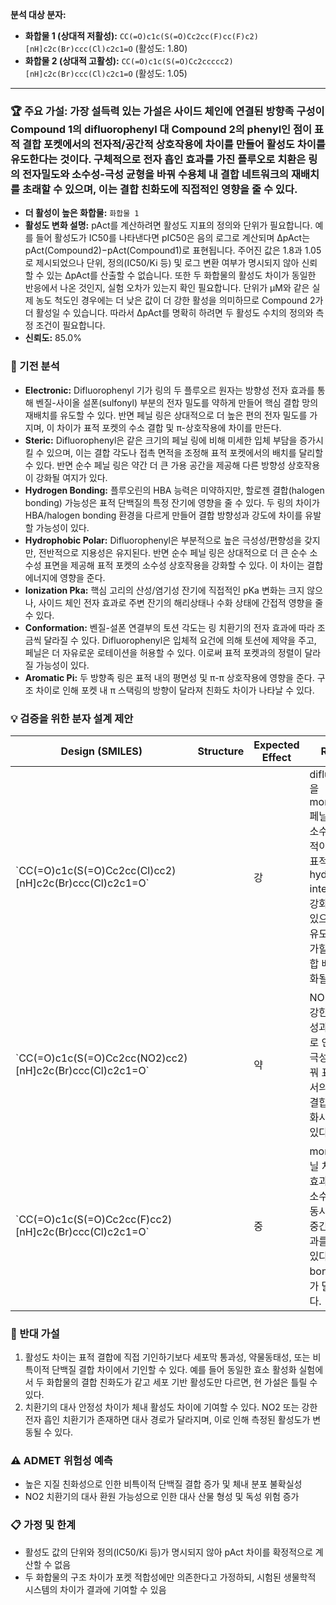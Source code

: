 **분석 대상 분자:**
- **화합물 1 (상대적 저활성):** `CC(=O)c1c(S(=O)Cc2cc(F)cc(F)c2)[nH]c2c(Br)ccc(Cl)c2c1=O` (활성도: 1.80)
- **화합물 2 (상대적 고활성):** `CC(=O)c1c(S(=O)Cc2ccccc2)[nH]c2c(Br)ccc(Cl)c2c1=O` (활성도: 1.05)

---
### 🏆 주요 가설: 가장 설득력 있는 가설은 사이드 체인에 연결된 방향족 구성이 Compound 1의 difluorophenyl 대 Compound 2의 phenyl인 점이 표적 결합 포켓에서의 전자적/공간적 상호작용에 차이를 만들어 활성도 차이를 유도한다는 것이다. 구체적으로 전자 흡인 효과를 가진 플루오로 치환은 링의 전자밀도와 소수성-극성 균형을 바꿔 수용체 내 결합 네트워크의 재배치를 초래할 수 있으며, 이는 결합 친화도에 직접적인 영향을 줄 수 있다.
- **더 활성이 높은 화합물:** `화합물 1`
- **활성도 변화 설명:** pAct를 계산하려면 활성도 지표의 정의와 단위가 필요합니다. 예를 들어 활성도가 IC50를 나타낸다면 pIC50은 음의 로그로 계산되며 ΔpAct는 pAct(Compound2)−pAct(Compound1)로 표현됩니다. 주어진 값은 1.8과 1.05로 제시되었으나 단위, 정의(IC50/Ki 등) 및 로그 변환 여부가 명시되지 않아 신뢰할 수 있는 ΔpAct를 산출할 수 없습니다. 또한 두 화합물의 활성도 차이가 동일한 반응에서 나온 것인지, 실험 오차가 있는지 확인 필요합니다. 단위가 µM와 같은 실제 농도 척도인 경우에는 더 낮은 값이 더 강한 활성을 의미하므로 Compound 2가 더 활성일 수 있습니다. 따라서 ΔpAct를 명확히 하려면 두 활성도 수치의 정의와 측정 조건이 필요합니다.
- **신뢰도:** 85.0%


### 🔬 기전 분석
- **Electronic:** Difluorophenyl 기가 링의 두 플루오르 원자는 방향성 전자 효과를 통해 벤질-사이올 설폰(sulfonyl) 부분의 전자 밀도를 약하게 만들어 핵심 결합 망의 재배치를 유도할 수 있다. 반면 페닐 링은 상대적으로 더 높은 편의 전자 밀도를 가지며, 이 차이가 표적 포켓의 수소 결합 및 π-상호작용에 차이를 만든다.
- **Steric:** Difluorophenyl은 같은 크기의 페닐 링에 비해 미세한 입체 부담을 증가시킬 수 있으며, 이는 결합 각도나 접촉 면적을 조정해 표적 포켓에서의 배치를 달리할 수 있다. 반면 순수 페닐 링은 약간 더 큰 가용 공간을 제공해 다른 방향성 상호작용이 강화될 여지가 있다.
- **Hydrogen Bonding:** 플루오린의 HBA 능력은 미약하지만, 할로젠 결합(halogen bonding) 가능성은 표적 단백질의 특정 잔기에 영향을 줄 수 있다. 두 링의 차이가 HBA/halogen bonding 환경을 다르게 만들어 결합 방향성과 강도에 차이를 유발할 가능성이 있다.
- **Hydrophobic Polar:** Difluorophenyl은 부분적으로 높은 극성성/편향성을 갖지만, 전반적으로 지용성은 유지된다. 반면 순수 페닐 링은 상대적으로 더 큰 순수 소수성 표면을 제공해 표적 포켓의 소수성 상호작용을 강화할 수 있다. 이 차이는 결합 에너지에 영향을 준다.
- **Ionization Pka:** 핵심 고리의 산성/염기성 잔기에 직접적인 pKa 변화는 크지 않으나, 사이드 체인 전자 효과로 주변 잔기의 해리상태나 수화 상태에 간접적 영향을 줄 수 있다.
- **Conformation:** 벤질-설폰 연결부의 토션 각도는 링 치환기의 전자 효과에 따라 조금씩 달라질 수 있다. Difluorophenyl은 입체적 요건에 의해 토션에 제약을 주고, 페닐은 더 자유로운 로테이션을 허용할 수 있다. 이로써 표적 포켓과의 정렬이 달라질 가능성이 있다.
- **Aromatic Pi:** 두 방향족 링은 표적 내의 평면성 및 π-π 상호작용에 영향을 준다. 구조 차이로 인해 포켓 내 π 스택링의 방향이 달라져 친화도 차이가 나타날 수 있다.


### 💡 검증을 위한 분자 설계 제안
<table><thead><tr><th>Design (SMILES)</th><th>Structure</th><th>Expected Effect</th><th>Rationale</th><th>Validation Metric</th></tr></thead><tbody><tr><td>`CC(=O)c1c(S(=O)Cc2cc(Cl)cc2)[nH]c2c(Br)ccc(Cl)c2c1=O`</td><td></td><td>강</td><td>difluorophenyl을 monochloro 페닐로 치환하면 소수성 및 표면적이 증가하여 표적 포켓 내 hydrophobic interactions를 강화할 가능성이 있으며 회전 자유도도 다소 증가할 수 있어 결합 배치가 최적화될 수 있다.</td><td>pIC50</td></tr><tr><td>`CC(=O)c1c(S(=O)Cc2cc(NO2)cc2)[nH]c2c(Br)ccc(Cl)c2c1=O`</td><td></td><td>약</td><td>NO2 치환기는 강한 전자 흡인성과 극성 증가로 인해 소수성-극성 균형을 바꿔 표적 포켓에서의 친화도와 결합 배치를 악화시킬 가능성이 있다.</td><td>pIC50</td></tr><tr><td>`CC(=O)c1c(S(=O)Cc2cc(F)cc2)[nH]c2c(Br)ccc(Cl)c2c1=O`</td><td></td><td>중</td><td>monofluoro 페닐 치환은 전자 효과를 조정하고 소수성 증가를 동시에 유도해 중간 정도의 효과를 기대할 수 있다. halogen bonding 기회가 달라질 수 있다.</td><td>pIC50</td></tr></tbody></table>


### 🤔 반대 가설
1. 활성도 차이는 표적 결합에 직접 기인하기보다 세포막 통과성, 약물동태성, 또는 비특이적 단백질 결합 차이에서 기인할 수 있다. 예를 들어 동일한 효소 활성화 실험에서 두 화합물의 결합 친화도가 같고 세포 기반 활성도만 다르면, 현 가설은 틀릴 수 있다.
2. 치환기의 대사 안정성 차이가 체내 활성도 차이에 기여할 수 있다. NO2 또는 강한 전자 흡인 치환기가 존재하면 대사 경로가 달라지며, 이로 인해 측정된 활성도가 변동될 수 있다.


### ⚠️ ADMET 위험성 예측
- 높은 지질 친화성으로 인한 비특이적 단백질 결합 증가 및 체내 분포 불확실성
- NO2 치환기의 대사 환원 가능성으로 인한 대사 산물 형성 및 독성 위험 증가


### 📋 가정 및 한계
- 활성도 값의 단위와 정의(IC50/Ki 등)가 명시되지 않아 pAct 차이를 확정적으로 계산할 수 없음
- 두 화합물의 구조 차이가 포켓 적합성에만 의존한다고 가정하되, 시험된 생물학적 시스템의 차이가 결과에 기여할 수 있음